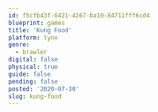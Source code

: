 ```yaml
---
id: f5cfb43f-6421-4267-ba19-84711fff6cd4
blueprint: games
title: 'Kung Food'
platform: lynx
genre:
  - brawler
digital: false
physical: true
guide: false
pending: false
posted: '2020-07-30'
slug: kung-food
---
```

